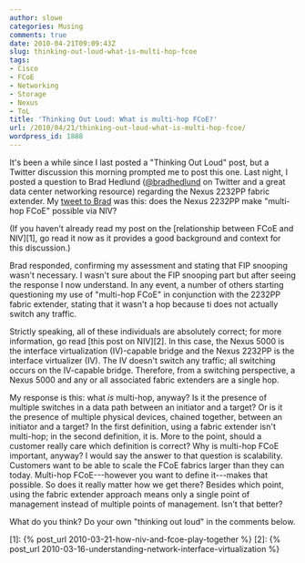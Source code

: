 ```yaml
---
author: slowe
categories: Musing
comments: true
date: 2010-04-21T09:09:43Z
slug: thinking-out-loud-what-is-multi-hop-fcoe
tags:
- Cisco
- FCoE
- Networking
- Storage
- Nexus
- ToL
title: 'Thinking Out Loud: What is multi-hop FCoE?'
url: /2010/04/21/thinking-out-loud-what-is-multi-hop-fcoe/
wordpress_id: 1888
---
```


It's been a while since I last posted a "Thinking Out Loud" post, but a Twitter discussion this morning prompted me to post this one. Last night, I posted a question to Brad Hedlund ([@bradhedlund](http://twitter.com/bradhedlund) on Twitter and a great data center networking resource) regarding the Nexus 2232PP fabric extender. My [tweet to Brad](http://twitter.com/scott_lowe/statuses/12555532959) was this: does the Nexus 2232PP make "multi-hop FCoE" possible via NIV?

(If you haven't already read my post on the [relationship between FCoE and NIV][1], go read it now as it provides a good background and context for this discussion.)

Brad responded, confirming my assessment and stating that FIP snooping wasn't necessary. I wasn't sure about the FIP snooping part but after seeing the response I now understand. In any event, a number of others starting questioning my use of "multi-hop FCoE" in conjunction with the 2232PP fabric extender, stating that it wasn't a hop because ti does not actually switch any traffic.

Strictly speaking, all of these individuals are absolutely correct; for more information, go read [this post on NIV][2]. In this case, the Nexus 5000 is the interface virtualization (IV)-capable bridge and the Nexus 2232PP is the interface virtualizer (IV). The IV doesn't switch any traffic; all switching occurs on the IV-capable bridge. Therefore, from a switching perspective, a Nexus 5000 and any or all associated fabric extenders are a single hop.

My response is this: what _is_ multi-hop, anyway? Is it the presence of multiple switches in a data path between an initiator and a target? Or is it the presence of multiple physical devices, chained together, between an initiator and a target? In the first definition, using a fabric extender isn't multi-hop; in the second definition, it is. More to the point, should a customer really care which definition is correct? Why is multi-hop FCoE important, anyway? I would say the answer to that question is scalability. Customers want to be able to scale the FCoE fabrics larger than they can today. Multi-hop FCoE---however you want to define it---makes that possible. So does it really matter how we get there? Besides which point, using the fabric extender approach means only a single point of management instead of multiple points of management. Isn't that better?

What do you think? Do your own "thinking out loud" in the comments below.

[1]: {% post_url 2010-03-21-how-niv-and-fcoe-play-together %}
[2]: {% post_url 2010-03-16-understanding-network-interface-virtualization %}
